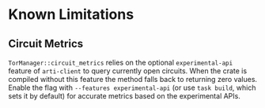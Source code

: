 # Known Limitations

## Circuit Metrics

`TorManager::circuit_metrics` relies on the optional `experimental-api` feature
of `arti-client` to query currently open circuits. When the crate is compiled
without this feature the method falls back to returning zero values. Enable the
flag with `--features experimental-api` (or use `task build`, which sets it by
default) for accurate metrics based on the experimental APIs.
